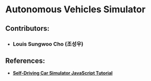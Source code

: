 # Autonomous Vehicles Simulator

## Contributors:
- ### Louis Sungwoo Cho (조성우)

## References:
- **[Self-Driving Car Simulator JavaScript Tutorial](https://www.youtube.com/watch?v=Rs_rAxEsAvI)**

